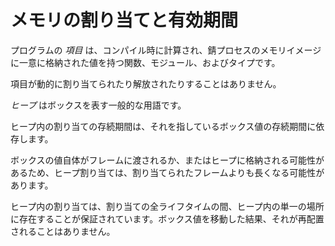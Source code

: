 # <!--Memory allocation and lifetime--> メモリの割り当てと有効期間

<!--The  _items_  of a program are those functions, modules and types that have their value calculated at compile-time and stored uniquely in the memory image of the rust process.-->
プログラムの _項目_ は、コンパイル時に計算され、錆プロセスのメモリイメージに一意に格納された値を持つ関数、モジュール、およびタイプです。
<!--Items are neither dynamically allocated nor freed.-->
項目が動的に割り当てられたり解放されたりすることはありません。

<!--The  _heap_  is a general term that describes boxes.-->
 _ヒープ_ はボックスを表す一般的な用語です。
<!--The lifetime of an allocation in the heap depends on the lifetime of the box values pointing to it.-->
ヒープ内の割り当ての存続期間は、それを指しているボックス値の存続期間に依存します。
<!--Since box values may themselves be passed in and out of frames, or stored in the heap, heap allocations may outlive the frame they are allocated within.-->
ボックスの値自体がフレームに渡されるか、またはヒープに格納される可能性があるため、ヒープ割り当ては、割り当てられたフレームよりも長くなる可能性があります。
<!--An allocation in the heap is guaranteed to reside at a single location in the heap for the whole lifetime of the allocation -it will never be relocated as a result of moving a box value.-->
ヒープ内の割り当ては、割り当ての全ライフタイムの間、ヒープ内の単一の場所に存在することが保証されています。ボックス値を移動した結果、それが再配置されることはありません。
